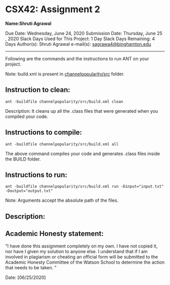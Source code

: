 # CSX42: Assignment 2
**Name:Shruti Agrawal**

Due Date: Wednesday, June 24, 2020
Submission Date: Thursday, June 25 , 2020
Slack Days Used for This Project: 1 Day
Slack Days Remaining: 4 Days
Author(s): Shruti Agrawal
e-mail(s): sagrawa4@binghamton.edu

-----------------------------------------------------------------------

Following are the commands and the instructions to run ANT on your project.


Note: build.xml is present in [channelpopularity/src](./channelpopularity/src/) folder.

## Instruction to clean:

```commandline
ant -buildfile channelpopularity/src/build.xml clean
```

Description: It cleans up all the .class files that were generated when you
compiled your code.

## Instructions to compile:

```commandline
ant -buildfile channelpopularity/src/build.xml all
```
The above command compiles your code and generates .class files inside the BUILD folder.

## Instructions to run:

```commandline
ant -buildfile channelpopularity/src/build.xml run -Dinput="input.txt" -Doutput="output.txt"
```
Note: Arguments accept the absolute path of the files.


## Description:


## Academic Honesty statement:

"I have done this assignment completely on my own. I have not copied
it, nor have I given my solution to anyone else. I understand that if
I am involved in plagiarism or cheating an official form will be
submitted to the Academic Honesty Committee of the Watson School to
determine the action that needs to be taken. "

Date: [06/25/2020]


